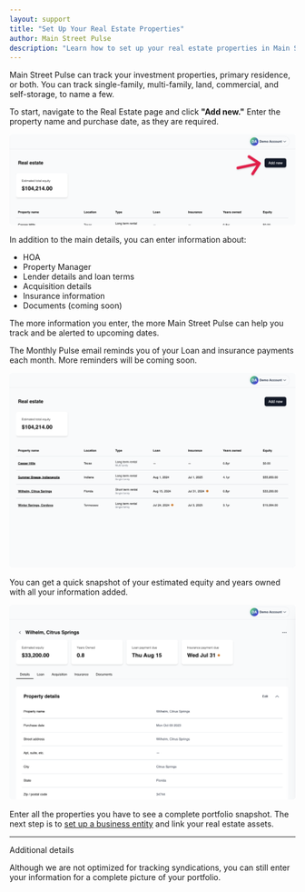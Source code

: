```yaml
---
layout: support
title: "Set Up Your Real Estate Properties"
author: Main Street Pulse
description: "Learn how to set up your real estate properties in Main Street Pulse."
---
```

<p>Main Street Pulse can track your investment properties, primary residence, or both. You can track single-family, multi-family, land, commercial, and self-storage, to name a few.</p>
<p>To start, navigate to the Real Estate page and click <strong>"Add new."</strong> Enter the property name and purchase date, as they are required.</p>
<p><img src="/assets/support/real-estate-add-new.png" alt="Add new real estate property" class="w-75 img-thumbnail img-fluid"></p>
<p>In addition to the main details, you can enter information about:</p>
<ul>
  <li>HOA</li>
  <li>Property Manager</li>
  <li>Lender details and loan terms</li>
  <li>Acquisition details</li>
  <li>Insurance information</li>
  <li>Documents (coming soon)</li>
</ul>
<p>The more information you enter, the more Main Street Pulse can help you track and be alerted to upcoming dates.</p>
<p>The Monthly Pulse email reminds you of your Loan and insurance payments each month. More reminders will be coming soon. </p>

<p><img src="/assets/support/real-estate-snapshot.png" alt="organize your real estate" class="w-75 img-thumbnail img-fluid"></p>

<p>You can get a quick snapshot of your estimated equity and years owned with all your information added.</p>
<p><img src="/assets/support/real-estate-details.png" alt="Real estate details" class="w-75 img-thumbnail img-fluid"></p>
<p>Enter all the properties you have to see a complete portfolio snapshot. The next step is to <a href="/support/set-up-your-business-entities/">set up a business entity</a> and link your real estate assets.</p>
<hr class="pt-3">
<p class="small fw-bold">Additional details</p>
<p>Although we are not optimized for tracking syndications, you can still enter your information for a complete picture of your portfolio.</p>
